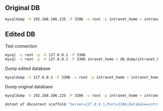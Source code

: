 ## Original DB
```sh
mysqldump -h 192.168.106.225 -P 3306 -u root -p intranet_home > intranet_home_dump_unedited.sql
```

## Edited DB
Test connection
```sh
mysql -u root -p -h 127.0.0.1 -P 3306
mysql -u root -p -h 127.0.0.1 -P 3306 inranet_home < db_dump/intranet_home_dump_unedited.sql
```

Dump edited database
```sh
mysqldump -h 127.0.0.1 -P 3306 -u root -p intranet_home > intranet_home_dump_edited.sql
```

Dump original database
```sh
mysqldump -h 192.168.106.225 -P 3306 -u root -p intranet_home > intranet_home_dump_unedited.sql
```

```sh
dotnet ef dbcontext scaffold "Server=127.0.0.1;Port=3306;Database=intranet_home;User Id=root;Password=my-secret-pw;" Pomelo.EntityFrameworkCore.MySql --table contact_managemen --output-dir Models --force
```